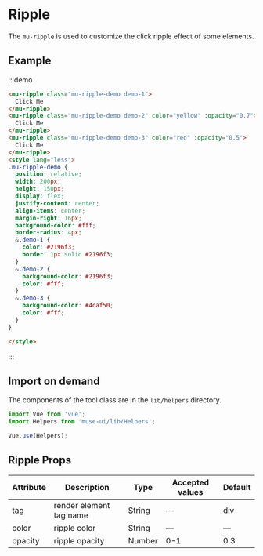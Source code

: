 # Ripple

The `mu-ripple` is used to customize the click ripple effect of some elements.

## Example

:::demo
```html
<mu-ripple class="mu-ripple-demo demo-1">
  Click Me
</mu-ripple>
<mu-ripple class="mu-ripple-demo demo-2" color="yellow" :opacity="0.7">
  Click Me
</mu-ripple>
<mu-ripple class="mu-ripple-demo demo-3" color="red" :opacity="0.5">
  Click Me
</mu-ripple>
<style lang="less">
.mu-ripple-demo {
  position: relative;
  width: 200px;
  height: 150px;
  display: flex;
  justify-content: center;
  align-items: center;
  margin-right: 16px;
  background-color: #fff;
  border-radius: 4px;
  &.demo-1 {
    color: #2196f3;
    border: 1px solid #2196f3;
  }
  &.demo-2 {
    background-color: #2196f3;
    color: #fff;
  }
  &.demo-3 {
    background-color: #4caf50;
    color: #fff;
  }
}

</style>
```
:::


## Import on demand

The components of the tool class are in the `lib/helpers` directory.

```javascript
import Vue from 'vue';
import Helpers from 'muse-ui/lib/Helpers';

Vue.use(Helpers);
```

## Ripple Props

| Attribute | Description | Type | Accepted values | Default |
|------|------|------|------|------|
| tag  | render element tag name | String | — | div |
| color | ripple color | String | — | — |
| opacity | ripple opacity | Number | 0-1 | 0.3 |

<style lang="less">
.mu-ripple-demo {
  position: relative;
  width: 200px;
  height: 150px;
  display: flex;
  justify-content: center;
  align-items: center;
  margin-right: 16px;
  background-color: #fff;
  border-radius: 4px;
  &.demo-1 {
    color: #2196f3;
    border: 1px solid #2196f3;
  }
  &.demo-2 {
    background-color: #2196f3;
    color: #fff;
  }
  &.demo-3 {
    background-color: #4caf50;
    color: #fff;
  }
}

</style>
